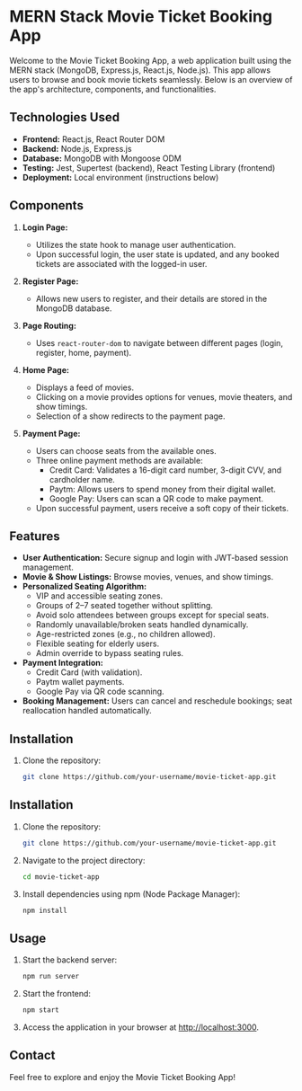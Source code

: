 # MERN Stack Movie Ticket Booking App

Welcome to the Movie Ticket Booking App, a web application built using the MERN stack (MongoDB, Express.js, React.js, Node.js). This app allows users to browse and book movie tickets seamlessly. Below is an overview of the app's architecture, components, and functionalities.

## Technologies Used

- **Frontend:** React.js, React Router DOM  
- **Backend:** Node.js, Express.js  
- **Database:** MongoDB with Mongoose ODM  
- **Testing:** Jest, Supertest (backend), React Testing Library (frontend)  
- **Deployment:** Local environment (instructions below)

## Components

1. **Login Page:**
   - Utilizes the state hook to manage user authentication.
   - Upon successful login, the user state is updated, and any booked tickets are associated with the logged-in user.

2. **Register Page:**
   - Allows new users to register, and their details are stored in the MongoDB database.

3. **Page Routing:**
   - Uses `react-router-dom` to navigate between different pages (login, register, home, payment).

4. **Home Page:**
   - Displays a feed of movies.
   - Clicking on a movie provides options for venues, movie theaters, and show timings.
   - Selection of a show redirects to the payment page.

5. **Payment Page:**
   - Users can choose seats from the available ones.
   - Three online payment methods are available:
     - Credit Card: Validates a 16-digit card number, 3-digit CVV, and cardholder name.
     - Paytm: Allows users to spend money from their digital wallet.
     - Google Pay: Users can scan a QR code to make payment.
   - Upon successful payment, users receive a soft copy of their tickets.

## Features

- **User Authentication:** Secure signup and login with JWT-based session management.
- **Movie & Show Listings:** Browse movies, venues, and show timings.
- **Personalized Seating Algorithm:**  
  - VIP and accessible seating zones.  
  - Groups of 2–7 seated together without splitting.  
  - Avoid solo attendees between groups except for special seats.  
  - Randomly unavailable/broken seats handled dynamically.  
  - Age-restricted zones (e.g., no children allowed).  
  - Flexible seating for elderly users.  
  - Admin override to bypass seating rules.
- **Payment Integration:**  
  - Credit Card (with validation).  
  - Paytm wallet payments.  
  - Google Pay via QR code scanning.
- **Booking Management:** Users can cancel and reschedule bookings; seat reallocation handled automatically.


## Installation

1. Clone the repository:

   ```bash
   git clone https://github.com/your-username/movie-ticket-app.git


## Installation

1. Clone the repository:

   ```bash
   git clone https://github.com/your-username/movie-ticket-app.git
   ```

2. Navigate to the project directory:

   ```bash
   cd movie-ticket-app
   ```

3. Install dependencies using npm (Node Package Manager):

   ```bash
   npm install
   ```

## Usage

1. Start the backend server:

   ```bash
   npm run server
   ```

2. Start the frontend:

   ```bash
   npm start
   ```

3. Access the application in your browser at [http://localhost:3000](http://localhost:3000).

## Contact

Feel free to explore and enjoy the Movie Ticket Booking App!
